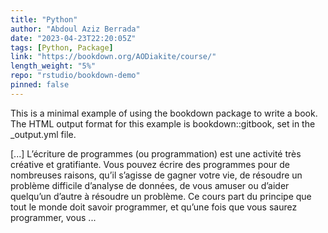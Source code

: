 ```yaml
---
title: "Python"
author: "Abdoul Aziz Berrada"
date: "2023-04-23T22:20:05Z"
tags: [Python, Package]
link: "https://bookdown.org/AODiakite/course/"
length_weight: "5%"
repo: "rstudio/bookdown-demo"
pinned: false
---
```


<p>This is a minimal example of using the bookdown package to write a book.
The HTML output format for this example is bookdown::gitbook,
set in the _output.yml file.</p> [...] L’écriture de programmes (ou programmation) est une activité très
créative et gratifiante. Vous pouvez écrire des programmes pour de
nombreuses raisons, qu’il s’agisse de gagner votre vie, de résoudre un
problème difficile d’analyse de données, de vous amuser ou d’aider
quelqu’un d’autre à résoudre un problème. Ce cours part du principe que tout le monde doit savoir programmer, et
qu’une fois que vous saurez programmer, vous  ...
